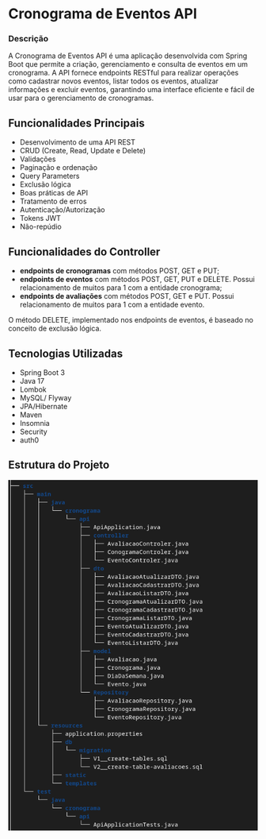 
# Cronograma de Eventos API

### Descrição

A Cronograma de Eventos API é uma aplicação desenvolvida com Spring Boot que permite a criação, gerenciamento e consulta de eventos em um cronograma. A API fornece endpoints RESTful para realizar operações como cadastrar novos eventos, listar todos os eventos, atualizar informações e excluir eventos, garantindo uma interface eficiente e fácil de usar para o gerenciamento de cronogramas.


## Funcionalidades Principais

- Desenvolvimento de uma API REST
- CRUD (Create, Read, Update e Delete)
- Validações
- Paginação e ordenação 
- Query Parameters
- Exclusão lógica
- Boas práticas de API
- Tratamento de erros
- Autenticação/Autorização
- Tokens JWT
- Não-repúdio


## Funcionalidades do Controller

 - **endpoints de cronogramas** com métodos POST, GET e PUT;
 - **endpoints de eventos** com métodos POST, GET, PUT e DELETE. Possui relacionamento de muitos para 1 com a entidade cronograma;
 - **endpoints de avaliações** com métodos POST, GET e PUT. Possui relacionamento de muitos para 1 com a entidade evento.
 
 O método DELETE, implementado nos endpoints de eventos, é baseado no conceito de exclusão lógica.

## Tecnologias Utilizadas

- Spring Boot 3
- Java 17
- Lombok
- MySQL/ Flyway
- JPA/Hibernate
- Maven
- Insomnia
- Security
- auth0

## Estrutura do Projeto

![tree](tree.png)

